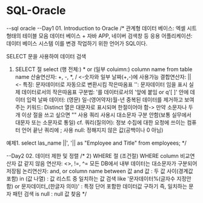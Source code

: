 # SQL-Oracle
--sql oracle
--Day1 01. Introduction to Oracle
/* 관계형 데이터 베이스: 엑셀 시트 형태의 테이블 모음
 데이터 베이스 + 자바 APP, 네이버 검색창 등 응용 어플리케이션: 데이터 베이스 시스템 
 이를 변경 작업하기 위한 언어가 SQL이다. 
  
  SELECT 문을 사용하여 데이터 검색
  1) SELECT 절 
  select (행 전체:) * or (일부 coluimn:) column name
  from table name
  산술연산자: +, -, *, / <-숫자와 일부 날짜(+,-)에 사용가능
  결합연산자: || <- 특징: 문자데이터로 자동으로 변환시킴
  작은따옴표 '': 문자데이터 임을 표시
  실제 데이터로서의 작은따옴표 구분법: '를 데이터로서의 '앞에 붙임 or q'[ ]' 안에 데이터 입력
  날짜 데이터: (영문) 일-(영어약자)월-년
  중복된 데이터를 제거하고 보여주는 키워드: Distinct
  열은 대문자로 표시되며 한절이어야 함-> 만약 소문자나 두개 이상 절을 쓰고 싶으면 "" 사용
  쿼리 사용시 대소문자 구분 안함(보통 실무에서 대문자 또는 소문자로 통일)
  cf. 쿼리(질의어): 정보 수집에 대한 요청에 쓰이는 컴퓨터 언어
  끝난 쿼리에 ; 사용
  null: 정해지지 않은 값(공백이나 0 아님)
  
  예제1.
  select las_name ||', '|| as "Employee and Title"
  from employees;
  */
  
--Day2 02. 데이터 제한 및 정렬
 /* 
 2) WHERE 절 (조건절)
 WHERE column 비교연산자 값
 같지 않음 연산자: <>, !=, ^=
 모든 DB에서 내부 데이터는 대소문자가 구분되어 저장됨
 논리연산자: and, or
 column name between 값 and 값 : 두 값 사이(경계값 포함)
 in (값 나열) : 값 리스트 중 일치하는 값 검색
 like '문자데이터%(글자수 지정안함) or 문자데이터_(한글자 의미)' : 특정 단어 포함한 데이터값 구하기 즉, 일치하는 문자 패턴 검색
 is null : null 값 찾음
 */ 
